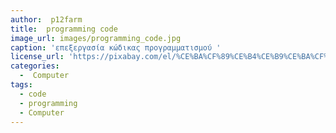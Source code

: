 ```yaml
---
author:  p12farm
title:  programming code
image_url: images/programming_code.jpg
caption: 'επεξεργασία κώδικας προγραμματισμού '
license_url: 'https://pixabay.com/el/%CE%BA%CF%89%CE%B4%CE%B9%CE%BA%CF%8C%CF%82-%CF%80%CF%81%CF%8C%CE%B3%CF%81%CE%B1%CE%BC%CE%BC%CE%B1-%CE%B5%CF%80%CE%B5%CE%BE%CE%B5%CF%81%CE%B3%CE%B1%CF%83%CE%AF%CE%B1%CF%82-%CE%BA%CF%8E%CE%B4%CE%B9%CE%BA%CE%B1-1839406/'
categories:
  -  Computer
tags:
  - code
  - programming
  - Computer
---
```

